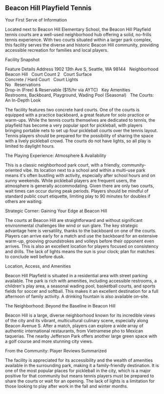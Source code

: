 ## Beacon Hill Playfield Tennis

Your First Serve of Information

Located next to Beacon Hill Elementary School, the Beacon Hill Playfield tennis courts are a well-used neighborhood hub offering a solid, no-frills tennis experience. With two courts situated within a larger park complex, this facility serves the diverse and historic Beacon Hill community, providing accessible recreation for families and local players.   

Facility Snapshot

Feature	Details
Address	
1902 13th Ave S, Seattle, WA 98144    
Neighborhood	
Beacon Hill    
Court Count	
2    
Court Surface	
Concrete / Hard Court    
Court Lights	
No    
Reservations	
Drop-in (Free) & Reservable ($15/hr via AYTC)    
Key Amenities	
Restrooms, Backboard, Playground, Wading Pool (Seasonal)    
The Courts: An In-Depth Look

The facility features two concrete hard courts. One of the courts is equipped with a practice backboard, a great feature for solo practice or warm-ups. While the tennis courts themselves are dedicated to tennis, the playfield has become a very popular spot for pickleball, with players bringing portable nets to set up four pickleball courts over the tennis layout. Tennis players should be prepared for the possibility of sharing the space with a lively pickleball crowd. The courts do not have lights, so all play is limited to daylight hours.   

The Playing Experience: Atmosphere & Availability

This is a classic neighborhood park court, with a friendly, community-oriented vibe. Its location next to a school and within a multi-use park means it's often bustling with activity, especially after school hours and on sunny weekends. While pickleball players are frequent users, the atmosphere is generally accommodating. Given there are only two courts, wait times can occur during peak periods. Players should be mindful of standard public court etiquette, limiting play to 90 minutes for doubles if others are waiting.   

Strategic Corner: Gaining Your Edge at Beacon Hill

The courts at Beacon Hill are straightforward and without significant environmental challenges like wind or sun glare. The key strategic advantage here is versatility, thanks to the backboard on one of the courts. Players can arrive early for a match and use the backboard for an extensive warm-up, grooving groundstrokes and volleys before their opponent even arrives. This is also an excellent location for players focused on consistency and drills. The lack of lights means the sun is your clock; plan for matches to conclude well before dusk.

Location, Access, and Amenities

Beacon Hill Playfield is situated in a residential area with street parking available. The park is rich with amenities, including accessible restrooms, a children's play area, a seasonal wading pool, basketball courts, and sports fields for soccer and softball. This makes it an excellent destination for a full afternoon of family activity. A drinking fountain is also available on-site.   

The Neighborhood: Beyond the Baseline in Beacon Hill

Beacon Hill is a large, diverse neighborhood known for its incredible views of the city and its vibrant, multicultural culinary scene, especially along Beacon Avenue S. After a match, players can explore a wide array of authentic international restaurants, from Vietnamese pho to Mexican taquerias. The nearby Jefferson Park offers another large green space with a golf course and more stunning city views.   

From the Community: Player Reviews Summarized

The facility is appreciated for its accessibility and the wealth of amenities available in the surrounding park, making it a family-friendly destination. It is one of the most popular places for pickleball in the city, which is a major positive for that community but means tennis players must be prepared to share the courts or wait for an opening. The lack of lights is a limitation for those looking to play after work in the fall and winter months.
